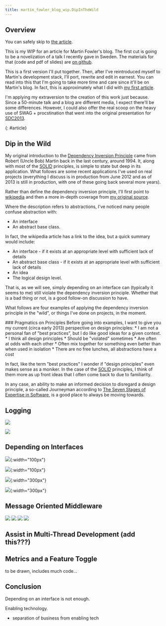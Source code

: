 ```yaml
---
title: martin_fowler_blog_wip.DipInTheWild
---
```

## Overview
You can safely skip to [the article](martin_fowler_blog_wip.DipInTheWild#article).

This is my WIP for an article for Martin Fowler's blog. The first cut is going to be a novelization of a talk I recently gave in Sweden. The materials for that (code and pdf of slides) are [on github](https://github.com/schuchert/spring_aop).

This is a first version I'll put together. Then, after I've reintroduced myself to Martin's development stack, I'll port, rewrite and edit in earnest. You can read into this that I'm going to take more time and care since it'll be on Martin's blog. In fact, this is approximately what I did with [my first article](http://martinfowler.com/articles/modernMockingTools.html).

I'm applying my extraversion to the creation of this work just because. Since a 50-minute talk and a blog are different media, I expect there'll be some differences. However, I could also offer the real scoop on the heavy use of SWAG + procstination that went into the original presentation for [SDC2013](http://www.scandevconf.se/).

{: #article}
## Dip in the Wild
My original introduction to the  [Dependency Inversion Principle](http://www.objectmentor.com/resources/articles/dip.pdf) came from Robert (Uncle Bob) Martin back in the last century, around 1994. It, along with most of the [SOLID](http://en.wikipedia.org/wiki/SOLID_(object-oriented_design)) principles, is simple to state but deep in its application. What follows are some recent applications I've used on real projects (everything I discuss is in production from June 2012 and as of 2013 is still in production, with one of these going back several more years).

Rather than define the dependency inversion principle, I'll first point to [wikipedia](http://c2.com/cgi/wiki?DependencyInversionPrinciple) and then a more in-depth coverage from [my original source](http://www.objectmentor.com/resources/articles/dip.pdf).

Where the description refers to abstractions, I've noticed many people confuse abstraction with:
* An interface
* An abstract base class.

In fact, the wikipedia article has a link to the idea, but a quick summary would include:
* An interface - if it exists at an appropriate level with sufficient lack of details
* An abstract base class - if it exists at an appropriate level with sufficient lack of details
* An idea
* The logical design level.

That is, as we will see, simply depending on an interface can (typically it seems to me) still violate the dependency inversion principle. Whether that is a bad thing or not, is a good follow-on discussion to have.

What follows are four examples of applying the dependency inversion principle in the "wild", or things I've done on projects, in the moment.
<aside>
### Pragmatics on Principles
Before going into examples, I want to give you my current (circa early 2013) perspective on design principles:
* I am not a personal fan of "best practices", but I do like good ideas for a given context.
* I think all design principles
  * Should be "violated" sometimes
  * Are often at odds with each other
  * Often mix together for something even better than when used in isolation
* There are no free lunches, all abstractions have a cost

In fact, like the term "best practices" I wonder if "design principles" even makes sense as a moniker. In the case of the [SOLID](http://en.wikipedia.org/wiki/SOLID_(object-oriented_design)) principles, I think of them more as up front ideas that I often come back to due to familiarity.

In any case, an ability to make an informed decision to disregard a design principle, a so-called Journeyman according to [The Seven Stages of Expertise in Software](http://www.wayland-informatics.com/The%20Seven%20Stages%20of%20Expertise%20in%20Software.htm), is a good place to always be moving towards.
</aside>

## Logging
![](images/LoggerComplexity.png)

![](images/Logger_an_approach.png)

## Depending on Interfaces
![](images/Database.png){:width="100px"}

![](images/Database_jdbc.png){:width="100px"}

![](images/Database_jpa.png){:width="300px"}

![](images/Database_dao.png){:width="300px"}

## Message Oriented Middleware
![](images/Async_original_description.png)
![](images/Async_dependencies.png)
![](images/Async_re_envisioned.png)
![](images/Async_resulting_interaction.png)

## Assist in Multi-Thread Development (add this???)

## Metrics and a Feature Toggle

to be drawn, includes much code...

## Conclusion

Depending on an interface is not enough.

Enabling technology.
* separation of business from enabling tech
